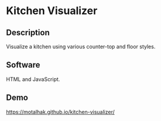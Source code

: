 # Kitchen Visualizer
## Description
Visualize a kitchen using various counter-top and floor styles.

## Software
HTML and JavaScript.

## Demo
https://motalhak.github.io/kitchen-visualizer/